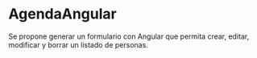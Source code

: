 # AgendaAngular
Se propone generar un formulario con Angular que permita crear, editar, modificar  y borrar un listado de personas.
